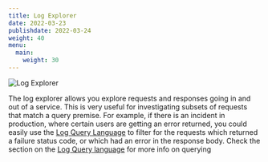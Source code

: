 ```yaml
---
title: Log Explorer
date: 2022-03-23
publishdate: 2022-03-24
weight: 40
menu:
  main:
    weight: 30
---
```


![Log Explorer](./log_explorer.png 'Log Explorer')

The log explorer allows you explore requests and responses going in and out of a service. This is very useful for investigating subsets of requests that match a query premise. For example, if there is an incident in production, where certain users are getting an error returned, you could easily use the [Log Query Language](/docs/dashboard/log-explorer/log-query-language) to filter for the requests which returned a failure status code, or which had an error in the response body. Check the section on the [Log Query language](/docs/dashboard/log-explorer/log-query-language) for more info on querying
